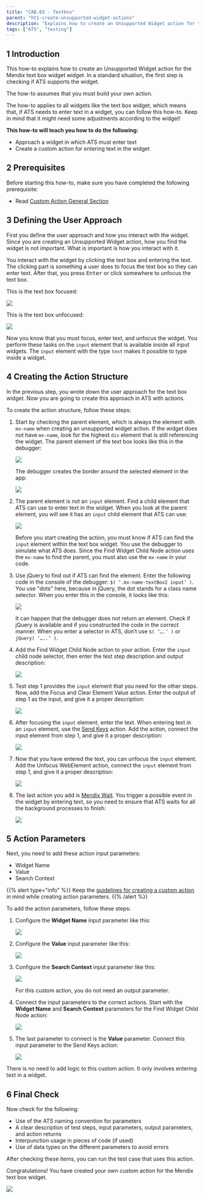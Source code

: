 ```yaml
---
title: "CAB.03 - Textbox"
parent: "ht1-create-unsupported-widget-actions"
description: "Explains how to create an Unsupported Widget action for the Mendix text box widget."
tags: ["ATS", "testing"]
---
```


## 1 Introduction

This how-to explains how to create an Unsupported Widget action for the Mendix text box widget widget. In a standard situation, the first step is checking if ATS supports the widget. 

The how-to assumes that you must build your own action.

The how-to applies to all widgets like the text box widget, which means that, if ATS needs to enter text in a widget, you can follow this how-to. Keep in mind that it might need some adjustments according to the widget!

**This how-to will teach you how to do the following:**

* Approach a widget in which ATS must enter text
* Create a custom action for entering text in the widget

## 2 Prerequisites

Before starting this how-to, make sure you have completed the following prerequisite:
 
* Read [Custom Action General Section](ht1-custom-action-general)

## 3 Defining the User Approach

First you define the user approach and how you interact with the widget. Since you are creating an Unsupported Widget action, how you find the widget is not important. What is important is how you interact with it.

You interact with the widget by clicking the text box and entering the text. The clicking part is something a user does to focus the text box so they can enter text. After that, you press <kbd>Enter</kbd> or click somewhere to unfocus the text box.

This is the text box focused:

![](attachments/ht1-create-unsupported-widget/ht1-cab-03-textbox/text-box-focused.png)

This is the text box unfocused:

![](attachments/ht1-create-unsupported-widget/ht1-cab-03-textbox/text-box-unfocused.png)

Now you know that you must focus, enter text, and unfocus the widget. You perform these tasks on the `input` element that is available inside all input widgets. The `input` element with the type `text` makes it possible to type inside a widget.

## 4 Creating the Action Structure

In the previous step, you wrote down the user approach for the text box widget. Now you are going to create this approach in ATS with actions.

To create the action structure, follow these steps:

1.  Start by checking the parent element, which is always the element with `mx-name` when creating an unsupported widget action. If the widget does not have `mx-name`, look for the highest `div` element that is still referencing the widget. The parent element of the text box looks like this in the debugger:

    ![](attachments/ht1-create-unsupported-widget/ht1-cab-03-textbox/text-box-parentelement-debugger.png)

    The debugger creates the border around the selected element in the app:

    ![](attachments/ht1-create-unsupported-widget/ht1-cab-03-textbox/text-box-parentelement-outlined.png)

2.  The parent element is not an `input` element. Find a child element that ATS can use to enter text in the widget. When you look at the parent element, you will see it has an `input` child element that ATS can use:

    ![](attachments/ht1-create-unsupported-widget/ht1-cab-03-textbox/text-box-childelement-input-debugger.png)

    Before you start creating the action, you must know if ATS can find the `input` element within the text box widget. You use the debugger to simulate what ATS does. Since the Find Widget Child Node action uses the `mx-name` to find the parent, you must also use the `mx-name` in your code.

3.  Use jQuery to find out if ATS can find the element. Enter the following code in the console of the debugger: `$( ‘.mx-name-textBox2 input’ )`. You use "dots" here, because in jQuery, the dot stands for a class name selector. When you enter this in the console, it looks like this:

    ![](attachments/ht1-create-unsupported-widget/ht1-cab-03-textbox/text-box-childelement-selector.png)

    It can happen that the debugger does not return an element. Check if jQuery is available and if you constructed the code in the correct manner. When you enter a selector in ATS, don’t use `$( ‘….’ )` or `jQuery( ‘…..’ )`.

4.  Add the Find Widget Child Node action to your action. Enter the `input` child node selector, then enter the test step description and output description:

    ![](attachments/ht1-create-unsupported-widget/ht1-cab-03-textbox/text-box-findwidgetchildnode-add.png)

5.  Test step 1 provides the `input` element that you need for the other steps. Now, add the Focus and Clear Element Value action. Enter the output of step 1 as the input, and give it a proper description:

    ![](attachments/ht1-create-unsupported-widget/ht1-cab-03-textbox/text-box-focusclearelementvalue-add.png)

6.  After focusing the `input` element, enter the text. When entering text in an `input` element, use the [Send Keys](rg1-send-keys) action. Add the action, connect the input element from step 1, and give it a proper description:

    ![](attachments/ht1-create-unsupported-widget/ht1-cab-03-textbox/text-box-sendkeys-add.png)

7.  Now that you have entered the text, you can unfocus the `input` element. Add the Unfocus WebElement action, connect the `input` element from step 1, and give it a proper description:

    ![](attachments/ht1-create-unsupported-widget/ht1-cab-03-textbox/text-box-unfocuswebelement-add.png)

8.  The last action you add is [Mendix Wait](rg1-mendix-wait). You trigger a possible event in the widget by entering text, so you need to ensure that ATS waits for all the background processes to finish:

    ![](attachments/ht1-create-unsupported-widget/ht1-cab-03-textbox/text-box-rg1-mendix-wait.png)

## 5 Action Parameters

Next, you need to add these action input parameters:

* Widget Name
* Value
* Search Context

{{% alert type="info" %}}
Keep the [guidelines for creating a custom action](ht1-guidelines-custom-action) in mind while creating action parameters. 
{{% /alert %}}

To add the action parameters, follow these steps:

1.  Configure the **Widget Name** input parameter like this:

    ![](attachments/ht1-create-unsupported-widget/ht1-cab-03-textbox/text-box-widgetname-parameter.png)

2.  Configure the **Value** input parameter like this:

    ![](attachments/ht1-create-unsupported-widget/ht1-cab-03-textbox/text-box-value-parameter.png)

3.  Configure the **Search Context** input parameter like this:

    ![](attachments/ht1-create-unsupported-widget/ht1-cab-03-textbox/text-box-searchcontext-parameter.png)

    For this custom action, you do not need an output parameter.

4.  Connect the input parameters to the correct actions. Start with the **Widget Name** and **Search Context** parameters for the Find Widget Child Node action:

    ![](attachments/ht1-create-unsupported-widget/ht1-cab-03-textbox/text-box-actioninputparameters-findwidgetchildnode.png)

5.  The last parameter to connect is the **Value** parameter. Connect this input parameter to the Send Keys action:

    ![](attachments/ht1-create-unsupported-widget/ht1-cab-03-textbox/text-box-actioninputparameters-sendkeys.png)

There is no need to add logic to this custom action. It only involves entering text in a widget.

## 6 Final Check

Now check for the following:

*  Use of the ATS naming convention for parameters
*  A clear description of test steps, input parameters, output parameters, and action returns
*  Interpunction usage in pieces of code (if used)
*  Use of data types on the different parameters to avoid errors

After checking these items, you can run the test case that uses this action.

Congratulations! You have created your own custom action for the Mendix text box widget.

![](attachments/ht1-create-unsupported-widget/ht1-cab-03-textbox/text-box-finishedaction.png)
